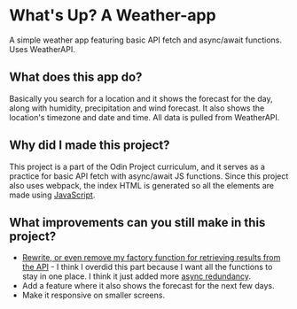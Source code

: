 # What's Up? A Weather-app
A simple weather app featuring basic API fetch and async/await functions. Uses WeatherAPI.

## What does this app do?
Basically you search for a location and it shows the forecast for the day, along with humidity, precipitation and wind forecast. It also shows the location's timezone
and date and time. All data is pulled from WeatherAPI.

## Why did I made this project?
This project is a part of the Odin Project curriculum, and it serves as a practice for basic API fetch with async/await JS functions. Since this project also uses webpack, the index HTML is generated so all the elements are made using [JavaScript](src/assets/dom_interface.js).

## What improvements can you still make in this project?
* [Rewrite, or even remove my factory function for retrieving results from the API](src/assets/weather_module.js) - I think I overdid this part because I want all the functions to stay in one place. I think it just added more [async redundancy](src/assets/index.js).
* Add a feature where it also shows the forecast for the next few days.
* Make it responsive on smaller screens.
